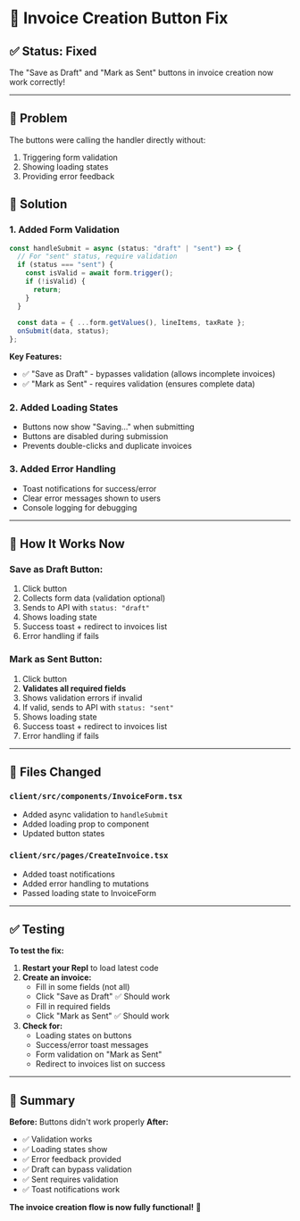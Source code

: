 # 🎫 Invoice Creation Button Fix

## ✅ Status: **Fixed**

The "Save as Draft" and "Mark as Sent" buttons in invoice creation now work correctly!

---

## 🐛 Problem

The buttons were calling the handler directly without:
1. Triggering form validation
2. Showing loading states
3. Providing error feedback

## 🔧 Solution

### 1. **Added Form Validation**
```typescript
const handleSubmit = async (status: "draft" | "sent") => {
  // For "sent" status, require validation
  if (status === "sent") {
    const isValid = await form.trigger();
    if (!isValid) {
      return;
    }
  }
  
  const data = { ...form.getValues(), lineItems, taxRate };
  onSubmit(data, status);
};
```

**Key Features:**
- ✅ "Save as Draft" - bypasses validation (allows incomplete invoices)
- ✅ "Mark as Sent" - requires validation (ensures complete data)

### 2. **Added Loading States**
- Buttons now show "Saving..." when submitting
- Buttons are disabled during submission
- Prevents double-clicks and duplicate invoices

### 3. **Added Error Handling**
- Toast notifications for success/error
- Clear error messages shown to users
- Console logging for debugging

---

## 🎯 How It Works Now

### Save as Draft Button:
1. Click button
2. Collects form data (validation optional)
3. Sends to API with `status: "draft"`
4. Shows loading state
5. Success toast + redirect to invoices list
6. Error handling if fails

### Mark as Sent Button:
1. Click button
2. **Validates all required fields**
3. Shows validation errors if invalid
4. If valid, sends to API with `status: "sent"`
5. Shows loading state
6. Success toast + redirect to invoices list
7. Error handling if fails

---

## 📝 Files Changed

### `client/src/components/InvoiceForm.tsx`
- Added async validation to `handleSubmit`
- Added loading prop to component
- Updated button states

### `client/src/pages/CreateInvoice.tsx`
- Added toast notifications
- Added error handling to mutations
- Passed loading state to InvoiceForm

---

## ✅ Testing

**To test the fix:**

1. **Restart your Repl** to load latest code
2. **Create an invoice:**
   - Fill in some fields (not all)
   - Click "Save as Draft" ✅ Should work
   - Fill in required fields
   - Click "Mark as Sent" ✅ Should work
3. **Check for:**
   - Loading states on buttons
   - Success/error toast messages
   - Form validation on "Mark as Sent"
   - Redirect to invoices list on success

---

## 🎉 Summary

**Before:** Buttons didn't work properly
**After:** 
- ✅ Validation works
- ✅ Loading states show
- ✅ Error feedback provided
- ✅ Draft can bypass validation
- ✅ Sent requires validation
- ✅ Toast notifications work

**The invoice creation flow is now fully functional!** 🚀

